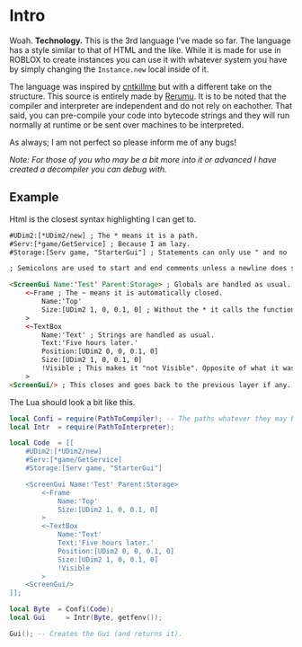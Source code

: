 # Intro

Woah. **Technology.**
This is the 3rd language I've made so far.
The language has a style similar to that of HTML and the like.
While it is made for use in ROBLOX to create instances you can use it with whatever system you have by simply changing the `Instance.new` local inside of it.

The language was inspired by [cntkillme](https://www.roblox.com/users/294568/profile) but with a different take on the structure.
This source is entirely made by [Rerumu](https://www.roblox.com/users/70540486/profile).
It is to be noted that the compiler and interpreter are independent and do not rely on eachother. That said, you can pre-compile your code into bytecode strings and they will run normally at runtime or be sent over machines to be interpreted.

As always; I am not perfect so please inform me of any bugs!

*Note: For those of you who may be a bit more into it or advanced I have created a decompiler you can debug with.*

## Example
Html is the closest syntax highlighting I can get to.

```Html
#UDim2:[*UDim2/new] ; The * means it is a path.
#Serv:[*game/GetService] ; Because I am lazy.
#Storage:[Serv game, "StarterGui"] ; Statements can only use " and no ' for strings.

; Semicolons are used to start and end comments unless a newline does so.

<ScreenGui Name:'Test' Parent:Storage> ; Globals are handled as usual.
	<~Frame ; The ~ means it is automatically closed.
		Name:'Top'
		Size:[UDim2 1, 0, 0.1, 0] ; Without the * it calls the function with the args given.
	>
	<~TextBox
		Name:'Text' ; Strings are handled as usual.
		Text:'Five hours later.'
		Position:[UDim2 0, 0, 0.1, 0]
		Size:[UDim2 1, 0, 0.1, 0]
		!Visible ; This makes it "not Visible". Opposite of what it was.
	>
<ScreenGui/> ; This closes and goes back to the previous layer if any.
```

The Lua should look a bit like this.

```Lua
local Confi	= require(PathToCompiler); -- The paths whatever they may be.
local Intr	= require(PathToInterpreter);

local Code	= [[
	#UDim2:[*UDim2/new]
	#Serv:[*game/GetService]
	#Storage:[Serv game, "StarterGui"]

	<ScreenGui Name:'Test' Parent:Storage>
		<~Frame
			Name:'Top'
			Size:[UDim2 1, 0, 0.1, 0]
		>
		<~TextBox
			Name:'Text'
			Text:'Five hours later.'
			Position:[UDim2 0, 0, 0.1, 0]
			Size:[UDim2 1, 0, 0.1, 0]
			!Visible
		>
	<ScreenGui/>
]];

local Byte	= Confi(Code);
local Gui	  = Intr(Byte, getfenv());

Gui(); -- Creates the Gui (and returns it).
```
